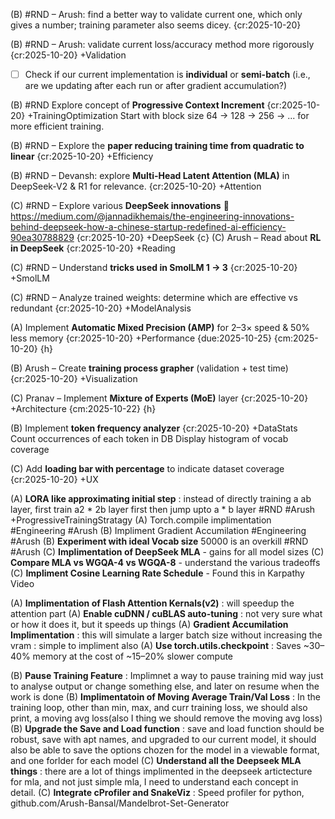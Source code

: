 
(B) #RND – Arush: find a better way to validate current one, which only gives a number; training parameter also seems dicey. {cr:2025-10-20}

(B) #RND – Arush: validate current loss/accuracy method more rigorously {cr:2025-10-20} +Validation  
- [ ] Check if our current implementation is **individual** or **semi-batch** (i.e., are we updating after each run or after gradient accumulation?)

(B) #RND Explore concept of **Progressive Context Increment** {cr:2025-10-20} +TrainingOptimization
  Start with block size 64 → 128 → 256 → ... for more efficient training.

(B) #RND – Explore the **paper reducing training time from quadratic to linear** {cr:2025-10-20} +Efficiency

(B) #RND – Devansh: explore **Multi-Head Latent Attention (MLA)** in DeepSeek-V2 & R1 for relevance. {cr:2025-10-20} +Attention

(C) #RND – Explore various **DeepSeek innovations**  🔗 https://medium.com/@jannadikhemais/the-engineering-innovations-behind-deepseek-how-a-chinese-startup-redefined-ai-efficiency-90ea30788829   {cr:2025-10-20} +DeepSeek {c}
  (C) Arush – Read about **RL in DeepSeek** {cr:2025-10-20} +Reading

(C) #RND – Understand **tricks used in SmolLM 1 → 3** {cr:2025-10-20} +SmolLM 

(C) #RND – Analyze trained weights: determine which are effective vs redundant {cr:2025-10-20} +ModelAnalysis

(A) Implement **Automatic Mixed Precision (AMP)** for 2–3× speed & 50% less memory {cr:2025-10-20} +Performance {due:2025-10-25} {cm:2025-10-20} {h}


(B) Arush – Create **training process grapher** (validation + test time) {cr:2025-10-20} +Visualization

(C) Pranav – Implement **Mixture of Experts (MoE)** layer {cr:2025-10-20} +Architecture {cm:2025-10-22} {h}

(B) Implement **token frequency analyzer** {cr:2025-10-20} +DataStats  
  Count occurrences of each token in DB 
  Display histogram of vocab coverage

(C) Add **loading bar with percentage** to indicate dataset coverage {cr:2025-10-20} +UX


(A) **LORA like approximating initial step** : instead of directly training a ab layer, first train a2 * 2b layer first then jump upto a * b layer #RND #Arush +ProgressiveTrainingStratagy
(A) Torch.compile implimentation #Engineering #Arush
(B) Impliment Gradient Accumilation #Engineering #Arush
(B) **Experiment with ideal Vocab size** 50000 is an overkill #RND #Arush
(C) **Implimentation of DeepSeek MLA** - gains for all model sizes
(C) **Compare MLA vs WGQA-4 vs WGQA-8** - understand the various tradeoffs
(C) **Impliment Cosine Learning Rate Schedule** - Found this in Karpathy Video

(A) **Implimentation of Flash Attention Kernals(v2)** : will speedup the attention part
(A) **Enable cuDNN / cuBLAS auto-tuning** : not very sure what or how it does it, but it speeds up things
(A) **Gradient Accumilation Implimentation** : this will simulate a larger batch size without increasing the vram : simple to impliment also
(A) **Use torch.utils.checkpoint** : Saves ~30–40% memory at the cost of ~15–20% slower compute

(B) **Pause Training Feature** : Implimnet a way to pause training mid way just to analyse output or change something else, and later on resume when the work is done
(B) **Implimentatoin of Moving Average Train/Val Loss** : In the training loop, other than min, max, and curr training loss, we should also print, a moving avg loss(also I thing we should remove the moving avg loss)
(B) **Upgrade the Save and Load function** : save and load function should be robust, save with apt names, and upgraded to our current model, it should also be able to save the options chozen for the model in a viewable format, and one forlder for each model
(C) **Understand all the Deepseek MLA things** : there are a lot of things implimented in the deepseek artictecture for mla, and not just simple mla, I need to understand each concept in detail.
(C) **Integrate cProfiler and SnakeViz** : Speed profiler for python, github.com/Arush-Bansal/Mandelbrot-Set-Generator